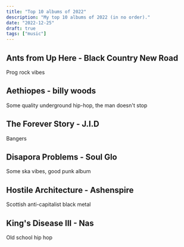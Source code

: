 ```yaml
---
title: "Top 10 albums of 2022"
description: "My top 10 albums of 2022 (in no order)."
date: "2022-12-25"
draft: true
tags: ["music"]
---
```


## Ants from Up Here - Black Country New Road

Prog rock vibes

## Aethiopes - billy woods

Some quality underground hip-hop, the man doesn't stop

## The Forever Story - J.I.D

Bangers

## Disapora Problems - Soul Glo

Some ska vibes, good punk album

## Hostile Architecture - Ashenspire

Scottish anti-capitalist black metal

## King's Disease III - Nas

Old school hip hop
